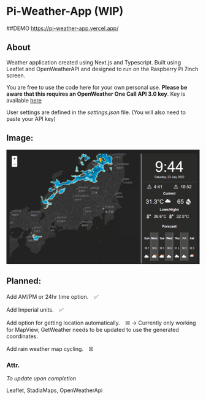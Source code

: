 # Pi-Weather-App (WIP)
##DEMO
https://pi-weather-app.vercel.app/


## About
Weather application created using Next.js and Typescript. Built using Leaflet and OpenWeatherAPI and designed to run on the Raspberry Pi 7inch screen.


You are free to use the code here for your own personal use. **Please be aware that this requires an OpenWeather One Call API 3.0 key**. Key is available [here](https://openweathermap.org/api)


User settings are defined in the *settings.json* file. (You will also need to paste your API key)




## Image:
![WIP image of the Pi-Weather-App](https://github.com/TRobboJ/Pi-Weather-App/blob/main/public/github/wip-view.png?raw=true)

## Planned:

Add AM/PM or 24hr time option.　✅


Add Imperial units.　✅


Add option for getting location automatically.　☒ -> Currently only working for MapView, GetWeather needs to be updated to use the generated coordinates.


Add rain weather map cycling.　☒ 



### Attr.
*To update upon completion*

Leaflet, StadiaMaps, OpenWeatherApi
